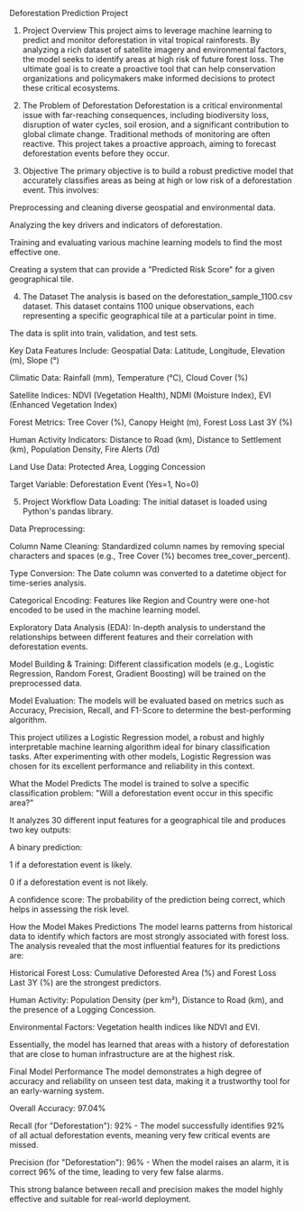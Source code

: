 Deforestation Prediction Project

1. Project Overview
This project aims to leverage machine learning to predict and monitor deforestation in vital tropical rainforests. By analyzing a rich dataset of satellite imagery and environmental factors, the model seeks to identify areas at high risk of future forest loss. The ultimate goal is to create a proactive tool that can help conservation organizations and policymakers make informed decisions to protect these critical ecosystems.

2. The Problem of Deforestation
Deforestation is a critical environmental issue with far-reaching consequences, including biodiversity loss, disruption of water cycles, soil erosion, and a significant contribution to global climate change. Traditional methods of monitoring are often reactive. This project takes a proactive approach, aiming to forecast deforestation events before they occur.

3. Objective
The primary objective is to build a robust predictive model that accurately classifies areas as being at high or low risk of a deforestation event. This involves:

Preprocessing and cleaning diverse geospatial and environmental data.

Analyzing the key drivers and indicators of deforestation.

Training and evaluating various machine learning models to find the most effective one.

Creating a system that can provide a "Predicted Risk Score" for a given geographical tile.

4. The Dataset
The analysis is based on the deforestation_sample_1100.csv dataset. This dataset contains 1100 unique observations, each representing a specific geographical tile at a particular point in time.

The data is split into train, validation, and test sets.

Key Data Features Include:
Geospatial Data: Latitude, Longitude, Elevation (m), Slope (°)

Climatic Data: Rainfall (mm), Temperature (°C), Cloud Cover (%)

Satellite Indices: NDVI (Vegetation Health), NDMI (Moisture Index), EVI (Enhanced Vegetation Index)

Forest Metrics: Tree Cover (%), Canopy Height (m), Forest Loss Last 3Y (%)

Human Activity Indicators: Distance to Road (km), Distance to Settlement (km), Population Density, Fire Alerts (7d)

Land Use Data: Protected Area, Logging Concession

Target Variable: Deforestation Event (Yes=1, No=0)

5. Project Workflow
Data Loading: The initial dataset is loaded using Python's pandas library.

Data Preprocessing:

Column Name Cleaning: Standardized column names by removing special characters and spaces (e.g., Tree Cover (%) becomes tree_cover_percent).

Type Conversion: The Date column was converted to a datetime object for time-series analysis.

Categorical Encoding: Features like Region and Country were one-hot encoded to be used in the machine learning model.

Exploratory Data Analysis (EDA): In-depth analysis to understand the relationships between different features and their correlation with deforestation events.

Model Building & Training: Different classification models (e.g., Logistic Regression, Random Forest, Gradient Boosting) will be trained on the preprocessed data.

Model Evaluation: The models will be evaluated based on metrics such as Accuracy, Precision, Recall, and F1-Score to determine the best-performing algorithm.

This project utilizes a Logistic Regression model, a robust and highly interpretable machine learning algorithm ideal for binary classification tasks. After experimenting with other models, Logistic Regression was chosen for its excellent performance and reliability in this context.

What the Model Predicts
The model is trained to solve a specific classification problem: "Will a deforestation event occur in this specific area?"

It analyzes 30 different input features for a geographical tile and produces two key outputs:

A binary prediction:

1 if a deforestation event is likely.

0 if a deforestation event is not likely.

A confidence score: The probability of the prediction being correct, which helps in assessing the risk level.

How the Model Makes Predictions
The model learns patterns from historical data to identify which factors are most strongly associated with forest loss. The analysis revealed that the most influential features for its predictions are:

Historical Forest Loss: Cumulative Deforested Area (%) and Forest Loss Last 3Y (%) are the strongest predictors.

Human Activity: Population Density (per km²), Distance to Road (km), and the presence of a Logging Concession.

Environmental Factors: Vegetation health indices like NDVI and EVI.

Essentially, the model has learned that areas with a history of deforestation that are close to human infrastructure are at the highest risk.

Final Model Performance
The model demonstrates a high degree of accuracy and reliability on unseen test data, making it a trustworthy tool for an early-warning system.

Overall Accuracy: 97.04%

Recall (for "Deforestation"): 92% - The model successfully identifies 92% of all actual deforestation events, meaning very few critical events are missed.

Precision (for "Deforestation"): 96% - When the model raises an alarm, it is correct 96% of the time, leading to very few false alarms.

This strong balance between recall and precision makes the model highly effective and suitable for real-world deployment.

